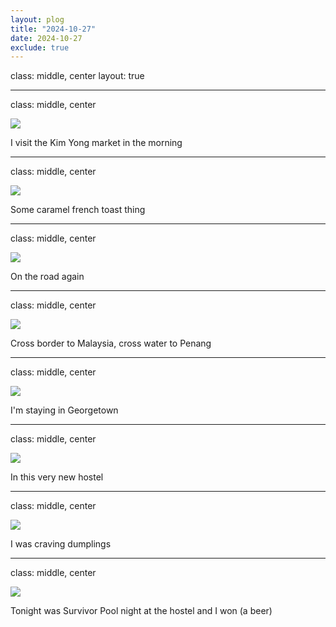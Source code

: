 ```yaml
---
layout: plog
title: "2024-10-27"
date: 2024-10-27
exclude: true
---
```


class: middle, center
layout: true

---

class: middle, center

<img class="plog-picture" src="{{ site.baseurl }}/img/plog/2024-10-27/01.jpg" />

I visit the Kim Yong market in the morning

---

class: middle, center

<img class="plog-picture" src="{{ site.baseurl }}/img/plog/2024-10-27/02.jpg" />

Some caramel french toast thing

---

class: middle, center

<img class="plog-picture" src="{{ site.baseurl }}/img/plog/2024-10-27/03.jpg" />

On the road again

---

class: middle, center

<img class="plog-picture" src="{{ site.baseurl }}/img/plog/2024-10-27/04.jpg" />

Cross border to Malaysia, cross water to Penang 

---

class: middle, center

<img class="plog-picture" src="{{ site.baseurl }}/img/plog/2024-10-27/05.jpg" />

I'm staying in Georgetown

---

class: middle, center

<img class="plog-picture" src="{{ site.baseurl }}/img/plog/2024-10-27/06.jpg" />

In this very new hostel

---

class: middle, center

<img class="plog-picture" src="{{ site.baseurl }}/img/plog/2024-10-27/07.jpg" />

I was craving dumplings

---

class: middle, center

<img class="plog-picture" src="{{ site.baseurl }}/img/plog/2024-10-27/08.jpg" />

Tonight was Survivor Pool night at the hostel and I won (a beer)

